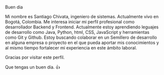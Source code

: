 Buen dia

Mi nombre es Santiago Chivata, ingeniero de sistemas.
Actualmente vivo en Bogotá, Colombia. 
Me interesa iniciar mi perfil profesional como desarrollador Backend y Frontend.
Actualmente estoy aprendiendo leguajes de desarrollo como Java, Python, html, CSS, JavaScript y herramientas como Git y Github.
Estoy buscando colaborar en un Semillero de desarrollo en alguna empresa o proyecto en el que pueda aportar mis conocimientos y al mismo tiempo fortalecer mi experiencia en este ámbito laboral.

Gracias por visitar este perfil.

Que tengas un buen día. 👍
